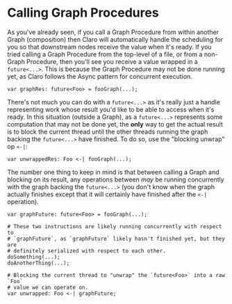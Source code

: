 # Calling Graph Procedures

As you've already seen, if you call a Graph Procedure from within another Graph (composition) then Claro will
automatically handle the scheduling for you so that downstream nodes receive the value when it's ready. If you tried
calling a Graph Procedure from the top-level of a file, or from a non-Graph Procedure, then you'll see you receive a
value wrapped in a `future<...>`. This is because the Graph Procedure may not be done running yet, as Claro follows the
Async pattern for concurrent execution.

```
var graphRes: future<Foo> = fooGraph(...);
```

There's not much you can do with a `future<...>` as it's really just a handle representing work whose result you'd like
to be able to access when it's ready. In this situation (outside a Graph), as a `future<...>` represents some
computation that may not be done yet, the __only__ way to get the actual result is to block the current thread until the
other threads running the graph backing the `future<...>` have finished. To do so, use the "blocking unwrap" op `<-|`:

```
var unwrappedRes: Foo <-| fooGraph(...);
```

The number one thing to keep in mind is that between calling a Graph and blocking on its result, any operations between
*may* be running concurrently with the graph backing the `future<...>` (you don't know when the graph actually finishes
except that it will certainly have finished after the `<-|` operation).

```
var graphFuture: future<Foo> = fooGraph(...);

# These two instructions are likely running concurrently with respect to
# `graphFuture`, as `graphFuture` likely hasn't finished yet, but they are
# definitely serialized with respect to each other.
doSomething(...);
doAnotherThing(...);

# Blocking the current thread to "unwrap" the `future<Foo>` into a raw `Foo`
# value we can operate on.
var unwrapped: Foo <-| graphFuture; 
```